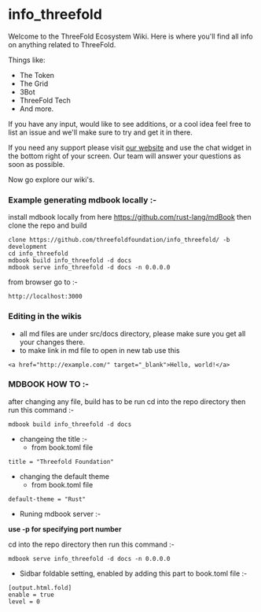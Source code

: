 # info_threefold

Welcome to the ThreeFold Ecosystem Wiki.
Here is where you'll find all info on anything related to ThreeFold.

Things like:
- The Token
- The Grid
- 3Bot
- ThreeFold Tech
- And more.

If you have any input, would like to see additions, or a cool idea feel free to list an issue and we'll make sure to try and get it in there.

If you need any support please visit [our website](https://www.threefold.io) and use the chat widget in the bottom right of your screen.
Our team will answer your questions as soon as possible.

Now go explore our wiki's.

### Example generating mdbook locally :-
install mdbook locally from here https://github.com/rust-lang/mdBook
then clone the repo and build

```
clone https://github.com/threefoldfoundation/info_threefold/ -b development
cd info_threefold
mdbook build info_threefold -d docs
mdbook serve info_threefold -d docs -n 0.0.0.0
```
from browser go to :-
```
http://localhost:3000
```


### Editing in the wikis

- all md files are under src/docs directory, please make sure you get all your changes there.
- to make link in md file to open in new tab use this 

```
<a href="http://example.com/" target="_blank">Hello, world!</a>
```

### MDBOOK HOW TO :-

after changing any file, build has to be run 
cd into the repo directory then run this command :-

```
mdbook build info_threefold -d docs

```

 - changeing the title :- 
    - from book.toml file
  ```
  title = "Threefold Foundation"
  ```
  
 - changing the default theme
    - from book.toml file
```
default-theme = "Rust"
```

- Runing mdbook server :- 

**use -p for specifying port number**

cd into the repo directory then run this command :-
```
mdbook serve info_threefold -d docs -n 0.0.0.0
```


- Sidbar foldable setting, enabled by adding this part to book.toml file :-

```
[output.html.fold]
enable = true
level = 0

```
